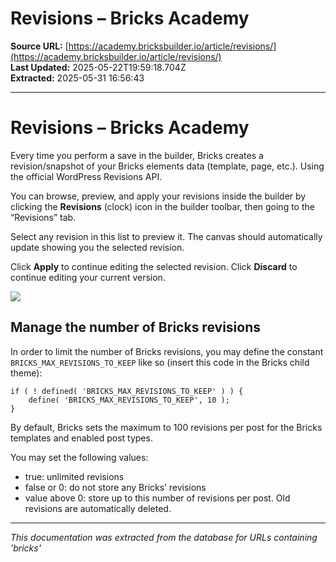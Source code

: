 # Revisions – Bricks Academy

**Source URL:** [https://academy.bricksbuilder.io/article/revisions/](https://academy.bricksbuilder.io/article/revisions/)  
**Last Updated:** 2025-05-22T19:59:18.704Z  
**Extracted:** 2025-05-31 16:56:43

---

# Revisions – Bricks Academy

Every time you perform a save in the builder, Bricks creates a revision/snapshot of your Bricks elements data (template, page, etc.). Using the official WordPress Revisions API.

You can browse, preview, and apply your revisions inside the builder by clicking the **Revisions** (clock) icon in the builder toolbar, then going to the “Revisions” tab.

Select any revision in this list to preview it. The canvas should automatically update showing you the selected revision.

Click **Apply** to continue editing the selected revision. Click **Discard** to continue editing your current version.

![](https://academy.bricksbuilder.io/wp-content/uploads/2021/03/builder-revisions-1024x576.png)

## Manage the number of Bricks revisions

In order to limit the number of Bricks revisions, you may define the constant `BRICKS_MAX_REVISIONS_TO_KEEP` like so (insert this code in the Bricks child theme):

```
if ( ! defined( 'BRICKS_MAX_REVISIONS_TO_KEEP' ) ) {
    define( 'BRICKS_MAX_REVISIONS_TO_KEEP', 10 );
}
```

By default, Bricks sets the maximum to 100 revisions per post for the Bricks templates and enabled post types.

You may set the following values:

*   true: unlimited revisions
*   false or 0: do not store any Bricks’ revisions
*   value above 0: store up to this number of revisions per post. Old revisions are automatically deleted.

---

*This documentation was extracted from the database for URLs containing 'bricks'*
